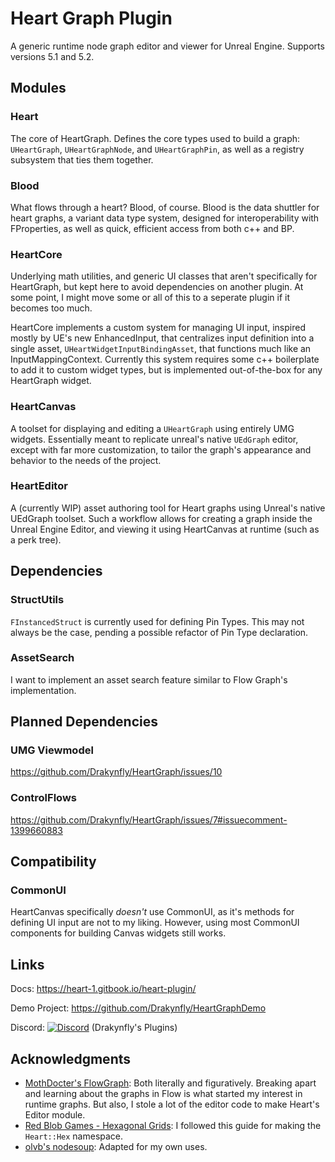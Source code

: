 # Heart Graph Plugin
A generic runtime node graph editor and viewer for Unreal Engine.
Supports versions 5.1 and 5.2.

## Modules
### Heart
The core of HeartGraph. Defines the core types used to build a graph: `UHeartGraph`, `UHeartGraphNode`, and `UHeartGraphPin`, as well as a registry subsystem that ties them together.

### Blood
What flows through a heart? Blood, of course. Blood is the data shuttler for heart graphs, a variant data type system, designed for interoperability with FProperties, as well as quick, efficient access from both c++ and BP.

### HeartCore
Underlying math utilities, and generic UI classes that aren't specifically for HeartGraph, but kept here to avoid dependencies on another plugin. At some point, I might move some or all of this to a seperate plugin if it becomes too much.

HeartCore implements a custom system for managing UI input, inspired mostly by UE's new EnhancedInput, that centralizes input definition into a single asset, `UHeartWidgetInputBindingAsset`, that functions much like an InputMappingContext.
Currently this system requires some c++ boilerplate to add it to custom widget types, but is implemented out-of-the-box for any HeartGraph widget.

### HeartCanvas
A toolset for displaying and editing a `UHeartGraph` using entirely UMG widgets. Essentially meant to replicate unreal's native `UEdGraph` editor, except with far more customization, to tailor the graph's appearance and behavior to the needs of the project.

### HeartEditor
A (currently WIP) asset authoring tool for Heart graphs using Unreal's native UEdGraph toolset. Such a workflow allows for creating a graph inside the Unreal Engine Editor, and viewing it using HeartCanvas at runtime (such as a perk tree).


## Dependencies

### StructUtils
`FInstancedStruct` is currently used for defining Pin Types. This may not always be the case, pending a possible refactor of Pin Type declaration.

### AssetSearch
I want to implement an asset search feature similar to Flow Graph's implementation.


## Planned Dependencies

### UMG Viewmodel
https://github.com/Drakynfly/HeartGraph/issues/10

### ControlFlows
https://github.com/Drakynfly/HeartGraph/issues/7#issuecomment-1399660883

## Compatibility

### CommonUI
HeartCanvas specifically *doesn't* use CommonUI, as it's methods for defining UI input are not to my liking. However, using most CommonUI components for building Canvas widgets still works.

## Links
Docs:         https://heart-1.gitbook.io/heart-plugin/

Demo Project: https://github.com/Drakynfly/HeartGraphDemo

Discord:      [![Discord](https://img.shields.io/discord/996247217314738286.svg?label=&logo=discord&logoColor=ffffff&color=7389D8&labelColor=6A7EC2)](https://discord.gg/AAk9yNwKk8) (Drakynfly's Plugins)

## Acknowledgments

- [MothDocter's FlowGraph](https://github.com/MothCocoon/FlowGraph): Both literally and figuratively. Breaking apart and learning about the graphs in Flow is what started my interest in runtime graphs. But also, I stole a lot of the editor code to make Heart's Editor module.
- [Red Blob Games - Hexagonal Grids](https://www.redblobgames.com/grids/hexagons/): I followed this guide for making the `Heart::Hex` namespace.
- [olvb's nodesoup](https://github.com/olvb/nodesoup): Adapted for my own uses.